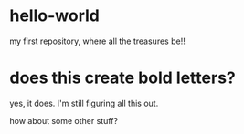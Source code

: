 # hello-world
my first repository, where all the treasures be!!

# does this create bold letters?
yes, it does. I'm still figuring all this out.

how about some other stuff?

